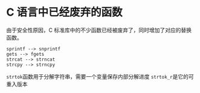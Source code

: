 # C 语言中已经废弃的函数

<!--
ID: 160dece2-0e48-4ea1-b25e-c618c4767110
Status: publish
Date: 2017-05-29T01:09:00
Modified: 2020-05-16T12:07:34
wp_id: 400
-->

由于安全性原因，C 标准库中的不少函数已经被废弃了，同时增加了对应的替换函数。

```
sprintf --> snprintf
gets --> fgets
strcat --> strncat
strcpy --> strncpy
```

`strtok`函数用于分解字符串，需要一个变量保存内部分解进度
`strtok_r`是它的可重入版本
